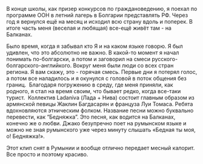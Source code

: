 В конце школы, как призер конкурсов по граждановедению, я поехал по программе ООН в летний лагерь в Болгарии представлять РФ. Через год я вернулся ещё на месяц и исходил всю страну вдоль и поперек. В итоге часть меня (веселая и любящая) все-ещё живёт там - на Балканах. 

Было время, когда я забывал кто Я и на каком языке говорю. Я был удивлен, что это абсолютно не важно. В какой-то момент я начал понимать по-болгарски, а потом и заговорил на смеси русского-болгарского-английкого. Вокруг меня были люди со всех стран региона. Я вам скажу, это - горячая смесь. Первые дни я потерял голос, а потом все наладилось и я окунулся с головой в поток общения без границ.  Благодаря погружению в среду, где меня приняли, как родного, я стал на время своим, что бывает редко, когда все-таки турист.  Коллектив Ladaniva (Лада + Нива) состоит главным образом из армянской певицы Жаклин Багдасарян и француза Луи Томаса. Ребята вдохновляются этническим фолком. Название песни можно буквально перевести, как “Бедняжка”. Это песня, как водится на Балканах, конечно же о любви. Джако безупречно поет на румынском языке и можно не зная румынского уже через минуту слышать «Бедная ты моя, о! Бедняжка!».

Этот клип снят в Румынии и вообще отлично передает месный калорит. Все просто и поэтому красиво.